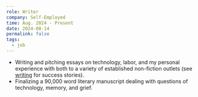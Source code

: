 ```yaml
---
role: Writer
company: Self-Employed
time: Aug. 2024 - Present
date: 2024-08-14
permalink: false
tags:
  - job
---
```


- Writing and pitching essays on technology, labor, and my personal experience with both to a variety of established non-fiction outlets (see [writing](/writing) for success stories).
- Finalizing a 90,000 word literary manuscript dealing with questions of technology, memory, and grief.
